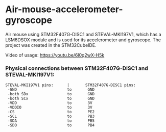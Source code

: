# Air-mouse-accelerometer-gyroscope
Air mouse using STM32F407G-DISC1 and STEVAL-MKI197V1, which has a LSM6DSOX module and is used for its accelerometer and gyroscope. The project was created in the STM32CubeIDE.

Video of usage: https://youtu.be/6l0q2wX-H5k

### Physical connections between STM32F407G-DISC1 and STEVAL-MKI197V1:
```
STEVAL-MKI197V1 pins:      |       STM32F407G-DISC1 pins:
 -GND                      to       GND
 -both SDx                 to       GND
 -both SCx                 to       GND
 -VDD                      to       3V
 -VDDIO                    to       3V
 -CS                       to       PE2
 -SCL                      to       PB3
 -SDA                      to       PB5
 -SDO                      to       PB4
```
